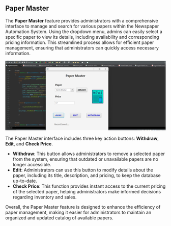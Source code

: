 ## Paper Master

The **Paper Master** feature provides administrators with a comprehensive interface to manage and search for various papers within the Newspaper Automation System. Using the dropdown menu, admins can easily select a specific paper to view its details, including availability and corresponding pricing information. This streamlined process allows for efficient paper management, ensuring that administrators can quickly access necessary information.

<img src="assets/paper-master.png" alt="Paper" width="850"/>

The Paper Master interface includes three key action buttons: **Withdraw**, **Edit**, and **Check Price**. 
- **Withdraw**: This button allows administrators to remove a selected paper from the system, ensuring that outdated or unavailable papers are no longer accessible.
- **Edit**: Administrators can use this button to modify details about the paper, including its title, description, and pricing, to keep the database up-to-date.
- **Check Price**: This function provides instant access to the current pricing of the selected paper, helping administrators make informed decisions regarding inventory and sales.

Overall, the Paper Master feature is designed to enhance the efficiency of paper management, making it easier for administrators to maintain an organized and updated catalog of available papers.

